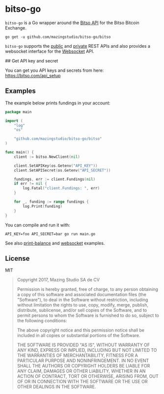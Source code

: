 # bitso-go

`bitso-go` is a Go wrapper around the [Bitso API](https://bitso.com/api_info)
for the Bitso Bitcoin Exchange.

```
go get -u github.com/mazingstudio/bitso-go/bitso
```

`bitso-go` supports the
[public](https://bitso.com/api_info?l=es#public-rest-api) and
[private](https://bitso.com/api_info?l=es#private-rest-api) REST APIs and also
provides a websocket interface for the
[Websocket](https://bitso.com/api_info?l=es#websocket-api) API.

## Get API key and secret

You can get you API keys and secrets from here: https://bitso.com/api_setup

## Examples

The example below prints fundings in your account:

```go
package main

import (
	"log"
	"os"

	"github.com/mazingstudio/bitso-go/bitso"
)

func main() {
	client := bitso.NewClient(nil)

	client.SetAPIKey(os.Getenv("API_KEY"))
	client.SetAPISecret(os.Getenv("API_SECRET"))

	fundings, err := client.Fundings(nil)
	if err != nil {
		log.Fatal("client.Fundings: ", err)
	}

	for _, funding := range fundings {
		log.Print(funding)
	}
}
```

You can compile and run it with:

```
API_KEY=foo API_SECRET=bar go run main.go
```

See also
[print-balance](https://github.com/mazingstudio/bitso-go/blob/master/_examples/print-balance/main.go)
and
[websocket](https://github.com/mazingstudio/bitso-go/blob/master/_examples/websocket/main.go)
examples.

## License

MIT

> Copyright 2017, Mazing Studio SA de CV
>
> Permission is hereby granted, free of charge, to any person obtaining a copy of
> this software and associated documentation files (the "Software"), to deal in
> the Software without restriction, including without limitation the rights to
> use, copy, modify, merge, publish, distribute, sublicense, and/or sell copies
> of the Software, and to permit persons to whom the Software is furnished to do
> so, subject to the following conditions:
>
> The above copyright notice and this permission notice shall be included in all
> copies or substantial portions of the Software.
>
> THE SOFTWARE IS PROVIDED "AS IS", WITHOUT WARRANTY OF ANY KIND, EXPRESS OR
> IMPLIED, INCLUDING BUT NOT LIMITED TO THE WARRANTIES OF MERCHANTABILITY,
> FITNESS FOR A PARTICULAR PURPOSE AND NONINFRINGEMENT. IN NO EVENT SHALL THE
> AUTHORS OR COPYRIGHT HOLDERS BE LIABLE FOR ANY CLAIM, DAMAGES OR OTHER
> LIABILITY, WHETHER IN AN ACTION OF CONTRACT, TORT OR OTHERWISE, ARISING FROM,
> OUT OF OR IN CONNECTION WITH THE SOFTWARE OR THE USE OR OTHER DEALINGS IN THE
> SOFTWARE.
